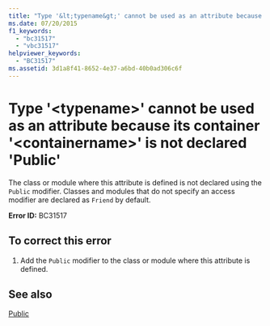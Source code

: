 ```yaml
---
title: "Type '&lt;typename&gt;' cannot be used as an attribute because its container '&lt;containername&gt;' is not declared 'Public'"
ms.date: 07/20/2015
f1_keywords: 
  - "bc31517"
  - "vbc31517"
helpviewer_keywords: 
  - "BC31517"
ms.assetid: 3d1a8f41-8652-4e37-a6bd-40b0ad306c6f
---
```

# Type '&lt;typename&gt;' cannot be used as an attribute because its container '&lt;containername&gt;' is not declared 'Public'
The class or module where this attribute is defined is not declared using the `Public` modifier. Classes and modules that do not specify an access modifier are declared as `Friend` by default.  
  
 **Error ID:** BC31517  
  
## To correct this error  
  
1.  Add the `Public` modifier to the class or module where this attribute is defined.  
  
## See also
 [Public](../../visual-basic/language-reference/modifiers/public.md)
